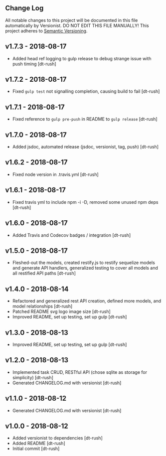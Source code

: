 ## Change Log

All notable changes to this project will be documented in this file
automatically by Versionist. DO NOT EDIT THIS FILE MANUALLY!
This project adheres to [Semantic Versioning](http://semver.org/).

## v1.7.3 - 2018-08-17

* Added head ref logging to gulp release to debug strange issue with push timing [dt-rush]

## v1.7.2 - 2018-08-17

* Fixed `gulp test` not signalling completion, causing build to fail [dt-rush]

## v1.7.1 - 2018-08-17

* Fixed reference to `gulp pre-push` in README to `gulp release` [dt-rush]

## v1.7.0 - 2018-08-17

* Added jsdoc, automated release (jsdoc, versionist, tag, push) [dt-rush]

## v1.6.2 - 2018-08-17

* Fixed node version in .travis.yml [dt-rush]

## v1.6.1 - 2018-08-17

* Fixed travis yml to include npm -i -D, removed some unused npm deps [dt-rush]

## v1.6.0 - 2018-08-17

* Added Travis and Codecov badges / integration [dt-rush]

## v1.5.0 - 2018-08-17

* Fleshed-out the models, created restify.js to restify sequelize models and generate API handlers, generalized testing to cover all models and all restified API paths [dt-rush]

## v1.4.0 - 2018-08-14

* Refactored and generalized rest API creation, defined more models, and model relationships [dt-rush]
* Patched README svg logo image size [dt-rush]
* Improved README, set up testing, set up gulp [dt-rush]

## v1.3.0 - 2018-08-13

* Improved README, set up testing, set up gulp [dt-rush]

## v1.2.0 - 2018-08-13

* Implemented task CRUD, RESTful API (chose sqlite as storage for simplicity) [dt-rush]
* Generated CHANGELOG.md with versionist [dt-rush]

## v1.1.0 - 2018-08-12

* Generated CHANGELOG.md with versionist [dt-rush]

## v1.0.0 - 2018-08-12

* Added versionist to dependencies [dt-rush]
* Added README [dt-rush]
* Initial commit [dt-rush]


